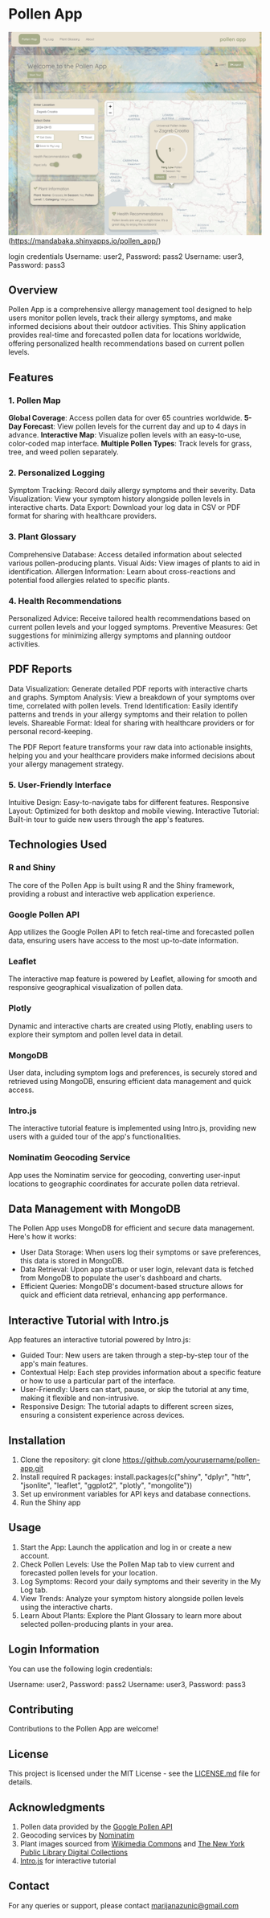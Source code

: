 # Pollen App

![Alt text](images/image.png)(https://mandabaka.shinyapps.io/pollen_app/)

login credentials
Username: user2, Password: pass2
Username: user3, Password: pass3


## Overview

Pollen App is a comprehensive allergy management tool designed to help users monitor pollen levels, track their allergy symptoms, and make informed decisions about their outdoor activities. This Shiny application provides real-time and forecasted pollen data for locations worldwide, offering personalized health recommendations based on current pollen levels.

## Features

### 1. Pollen Map

**Global Coverage**: Access pollen data for over 65 countries worldwide.
**5-Day Forecast**: View pollen levels for the current day and up to 4 days in advance.
**Interactive Map**: Visualize pollen levels with an easy-to-use, color-coded map interface.
**Multiple Pollen Types**: Track levels for grass, tree, and weed pollen separately.

### 2. Personalized Logging

Symptom Tracking: Record daily allergy symptoms and their severity.
Data Visualization: View your symptom history alongside pollen levels in interactive charts.
Data Export: Download your log data in CSV or PDF format for sharing with healthcare providers.

### 3. Plant Glossary

Comprehensive Database: Access detailed information about selected various pollen-producing plants.
Visual Aids: View images of plants to aid in identification.
Allergen Information: Learn about cross-reactions and potential food allergies related to specific plants.

### 4. Health Recommendations

Personalized Advice: Receive tailored health recommendations based on current pollen levels and your logged symptoms.
Preventive Measures: Get suggestions for minimizing allergy symptoms and planning outdoor activities.

## PDF Reports

Data Visualization: Generate detailed PDF reports with interactive charts and graphs.
Symptom Analysis: View a breakdown of your symptoms over time, correlated with pollen levels.
Trend Identification: Easily identify patterns and trends in your allergy symptoms and their relation to pollen levels.
Shareable Format: Ideal for sharing with healthcare providers or for personal record-keeping.

The PDF Report feature transforms your raw data into actionable insights, helping you and your healthcare providers make informed decisions about your allergy management strategy.

### 5. User-Friendly Interface

Intuitive Design: Easy-to-navigate tabs for different features.
Responsive Layout: Optimized for both desktop and mobile viewing.
Interactive Tutorial: Built-in tour to guide new users through the app's features.

## Technologies Used

### R and Shiny

The core of the Pollen App is built using R and the Shiny framework, providing a robust and interactive web application experience.

### Google Pollen API

App utilizes the Google Pollen API to fetch real-time and forecasted pollen data, ensuring users have access to the most up-to-date information.

### Leaflet

The interactive map feature is powered by Leaflet, allowing for smooth and responsive geographical visualization of pollen data.

### Plotly

Dynamic and interactive charts are created using Plotly, enabling users to explore their symptom and pollen level data in detail.

### MongoDB

User data, including symptom logs and preferences, is securely stored and retrieved using MongoDB, ensuring efficient data management and quick access.

### Intro.js

The interactive tutorial feature is implemented using Intro.js, providing new users with a guided tour of the app's functionalities.

### Nominatim Geocoding Service

App uses the Nominatim service for geocoding, converting user-input locations to geographic coordinates for accurate pollen data retrieval.

## Data Management with MongoDB

The Pollen App uses MongoDB for efficient and secure data management. Here's how it works:

- User Data Storage: When users log their symptoms or save preferences, this data is stored in MongoDB.
- Data Retrieval: Upon app startup or user login, relevant data is fetched from MongoDB to populate the user's dashboard and charts.
- Efficient Queries: MongoDB's document-based structure allows for quick and efficient data retrieval, enhancing app performance.

## Interactive Tutorial with Intro.js

App features an interactive tutorial powered by Intro.js:

- Guided Tour: New users are taken through a step-by-step tour of the app's main features.
- Contextual Help: Each step provides information about a specific feature or how to use a particular part of the interface.
- User-Friendly: Users can start, pause, or skip the tutorial at any time, making it flexible and non-intrusive.
- Responsive Design: The tutorial adapts to different screen sizes, ensuring a consistent experience across devices.

## Installation

1. Clone the repository:
git clone https://github.com/yourusername/pollen-app.git
2. Install required R packages:
install.packages(c("shiny", "dplyr", "httr", "jsonlite", "leaflet", "ggplot2", "plotly", "mongolite"))
3. Set up environment variables for API keys and database connections.
4. Run the Shiny app

## Usage

1. Start the App: Launch the application and log in or create a new account.
2. Check Pollen Levels: Use the Pollen Map tab to view current and forecasted pollen levels for your location.
3. Log Symptoms: Record your daily symptoms and their severity in the My Log tab.
4. View Trends: Analyze your symptom history alongside pollen levels using the interactive charts.
5. Learn About Plants: Explore the Plant Glossary to learn more about selected pollen-producing plants in your area.

## Login Information

You can use the following login credentials:

Username: user2, Password: pass2
Username: user3, Password: pass3


## Contributing

Contributions to the Pollen App are welcome!

## License

This project is licensed under the MIT License - see the [LICENSE.md](LICENSE.md) file for details.

## Acknowledgments

1. Pollen data provided by the [Google Pollen API](https://developers.google.com/maps/documentation/pollen)
2. Geocoding services by [Nominatim](https://nominatim.org/)
3. Plant images sourced from [Wikimedia Commons](https://commons.wikimedia.org/) and [The New York Public Library Digital Collections](https://digitalcollections.nypl.org/)
4. [Intro.js](https://introjs.com/) for interactive tutorial

## Contact
For any queries or support, please contact marijanazunic@gmail.com
